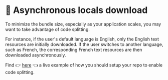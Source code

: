 # 🚄 Asynchronous locals download

To minimize the bundle size, especially as your application scales, you may want to take advantage of code splitting.&#x20;

For instance, if the user's default language is English, only the English text resources are initially downloaded. If the user switches to another language, such as French, the corresponding French text resources are then downloaded asynchronously.

Find 👉 [here](https://stackblitz.com/edit/react-ts-zgmo8u?file=i18n%2Fi18n.ts) 👈 a live example of how you should setup your repo to enable code splitting. &#x20;

